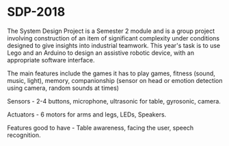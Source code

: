 # SDP-2018
The System Design Project is a Semester 2 module and is a group project involving construction of an item of significant complexity under conditions designed to give insights into industrial teamwork. This year's task is to use Lego and an Arduino to design an assistive robotic device, with an appropriate software interface.

The main features include the games it has to play games, fitness (sound, music, light), memory, companionship (sensor on head or emotion detection using camera, random sounds at times)

Sensors - 2-4 buttons, microphone, ultrasonic for table, gyrosonic, camera. 

Actuators - 6 motors for arms and legs, LEDs, Speakers. 

Features good to have - Table awareness, facing the user, speech recognition.

